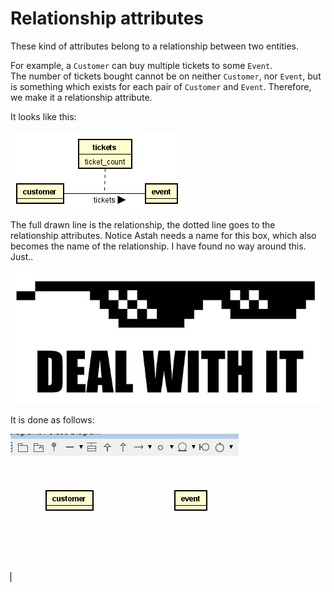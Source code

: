 # Relationship attributes

These kind of attributes belong to a relationship between two entities.

For example, a `Customer` can buy multiple tickets to some `Event`.\
The number of tickets bought cannot be on neither `Customer`, nor `Event`, but is something which exists for each pair of `Customer` and `Event`.
Therefore, we make it a relationship attribute.

It looks like this:

![img_17.png](img_17.png)

The full drawn line is the relationship, the dotted line goes to the relationship attributes.
Notice Astah needs a name for this box, which also becomes the name of the relationship. 
I have found no way around this. Just..

![img_30.png](DealWithIt.jpg)

It is done as follows:

![](RelationshipAttributes1.gif)